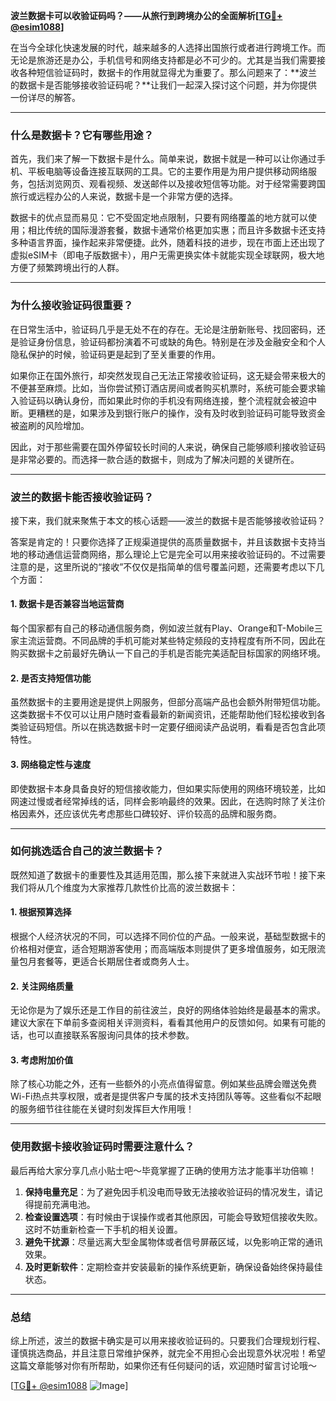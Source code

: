 **波兰数据卡可以收验证码吗？——从旅行到跨境办公的全面解析[[TG💪+ @esim1088](https://t.me/s/esim1088)]**

在当今全球化快速发展的时代，越来越多的人选择出国旅行或者进行跨境工作。而无论是旅游还是办公，手机信号和网络支持都是必不可少的。尤其是当我们需要接收各种短信验证码时，数据卡的作用就显得尤为重要了。那么问题来了：**波兰的数据卡是否能够接收验证码呢？**让我们一起深入探讨这个问题，并为你提供一份详尽的解答。

---

### **什么是数据卡？它有哪些用途？**

首先，我们来了解一下数据卡是什么。简单来说，数据卡就是一种可以让你通过手机、平板电脑等设备连接互联网的工具。它的主要作用是为用户提供移动网络服务，包括浏览网页、观看视频、发送邮件以及接收短信等功能。对于经常需要跨国旅行或远程办公的人来说，数据卡是一个非常方便的选择。

数据卡的优点显而易见：它不受固定地点限制，只要有网络覆盖的地方就可以使用；相比传统的国际漫游套餐，数据卡通常价格更加实惠；而且许多数据卡还支持多种语言界面，操作起来非常便捷。此外，随着科技的进步，现在市面上还出现了虚拟eSIM卡（即电子版数据卡），用户无需更换实体卡就能实现全球联网，极大地方便了频繁跨境出行的人群。

---

### **为什么接收验证码很重要？**

在日常生活中，验证码几乎是无处不在的存在。无论是注册新账号、找回密码，还是验证身份信息，验证码都扮演着不可或缺的角色。特别是在涉及金融安全和个人隐私保护的时候，验证码更是起到了至关重要的作用。

如果你正在国外旅行，却突然发现自己无法正常接收验证码，这无疑会带来极大的不便甚至麻烦。比如，当你尝试预订酒店房间或者购买机票时，系统可能会要求输入验证码以确认身份，而如果此时你的手机没有网络连接，整个流程就会被迫中断。更糟糕的是，如果涉及到银行账户的操作，没有及时收到验证码可能导致资金被盗刷的风险增加。

因此，对于那些需要在国外停留较长时间的人来说，确保自己能够顺利接收验证码是非常必要的。而选择一款合适的数据卡，则成为了解决问题的关键所在。

---

### **波兰的数据卡能否接收验证码？**

接下来，我们就来聚焦于本文的核心话题——波兰的数据卡是否能够接收验证码？

答案是肯定的！只要你选择了正规渠道提供的高质量数据卡，并且该数据卡支持当地的移动通信运营商网络，那么理论上它是完全可以用来接收验证码的。不过需要注意的是，这里所说的“接收”不仅仅是指简单的信号覆盖问题，还需要考虑以下几个方面：

#### **1. 数据卡是否兼容当地运营商**
每个国家都有自己的移动通信服务商，例如波兰就有Play、Orange和T-Mobile三家主流运营商。不同品牌的手机可能对某些特定频段的支持程度有所不同，因此在购买数据卡之前最好先确认一下自己的手机是否能完美适配目标国家的网络环境。

#### **2. 是否支持短信功能**
虽然数据卡的主要用途是提供上网服务，但部分高端产品也会额外附带短信功能。这类数据卡不仅可以让用户随时查看最新的新闻资讯，还能帮助他们轻松接收到各类验证码短信。所以在挑选数据卡时一定要仔细阅读产品说明，看看是否包含此项特性。

#### **3. 网络稳定性与速度**
即使数据卡本身具备良好的短信接收能力，但如果实际使用的网络环境较差，比如网速过慢或者经常掉线的话，同样会影响最终的效果。因此，在选购时除了关注价格因素外，还应该优先考虑那些口碑较好、评价较高的品牌和服务商。

---

### **如何挑选适合自己的波兰数据卡？**

既然知道了数据卡的重要性及其适用范围，那么接下来就进入实战环节啦！接下来我们将从几个维度为大家推荐几款性价比高的波兰数据卡：

#### **1. 根据预算选择**
根据个人经济状况的不同，可以选择不同价位的产品。一般来说，基础型数据卡的价格相对便宜，适合短期游客使用；而高端版本则提供了更多增值服务，如无限流量包月套餐等，更适合长期居住者或商务人士。

#### **2. 关注网络质量**
无论你是为了娱乐还是工作目的前往波兰，良好的网络体验始终是最基本的需求。建议大家在下单前多查阅相关评测资料，看看其他用户的反馈如何。如果有可能的话，也可以直接联系客服询问具体的技术参数。

#### **3. 考虑附加价值**
除了核心功能之外，还有一些额外的小亮点值得留意。例如某些品牌会赠送免费Wi-Fi热点共享权限，或者是提供客户专属的技术支持团队等等。这些看似不起眼的服务细节往往能在关键时刻发挥巨大作用哦！

---

### **使用数据卡接收验证码时需要注意什么？**

最后再给大家分享几点小贴士吧～毕竟掌握了正确的使用方法才能事半功倍嘛！

1. **保持电量充足**：为了避免因手机没电而导致无法接收验证码的情况发生，请记得提前充满电池。
2. **检查设置选项**：有时候由于误操作或者其他原因，可能会导致短信接收失败。这时不妨重新检查一下手机的相关设置。
3. **避免干扰源**：尽量远离大型金属物体或者信号屏蔽区域，以免影响正常的通讯效果。
4. **及时更新软件**：定期检查并安装最新的操作系统更新，确保设备始终保持最佳状态。

---

### **总结**

综上所述，波兰的数据卡确实是可以用来接收验证码的。只要我们合理规划行程、谨慎挑选商品，并且注意日常维护保养，就完全不用担心会出现意外状况啦！希望这篇文章能够对你有所帮助，如果你还有任何疑问的话，欢迎随时留言讨论哦～

[[TG💪+ @esim1088](https://t.me/s/esim1088) ![Image](https://i.postimg.cc/4NQfJmqS/Snipaste-2025-05-13-00-14-12.png)]